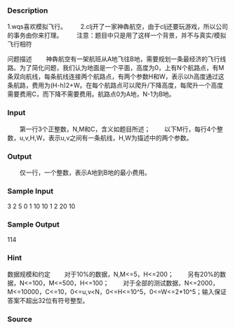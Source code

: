 
### Description
1.wqs喜欢模拟飞行。
　　2.clj开了一家神犇航空，由于clj还要玩游戏，所以公司的事务由你来打理。
　　注意：题目中只是用了这样一个背景，并不与真实/模拟飞行相符

问题描述
　　神犇航空有一架航班从A地飞往B地，需要规划一条最经济的飞行线路。为了简化问题，我们认为地面是一个平面，高度为0，上有N个航路点，有M条双向航线，每条航线连接两个航路点，有两个参数H和W，表示以h高度通过这条航路，费用为(H-h)2+W。在每个航路点可以爬升/下降高度，每爬升一个高度需要费用C，而下降不需要费用。航路点0为A地，N-1为B地。


### Input
　　第一行3个正整数，N,M和C，含义如题目所述；
　　以下M行，每行4个整数，u,v,H,W，表示u,v之间有一条航线，H,W为描述中的两个参数。

### Output
　　仅一行，一个整数，表示A地到B地的最小费用。

### Sample Input
3 2 5
0 1 10 10
1 2 20 10


### Sample Output
114


### Hint
数据规模和约定
　　对于10%的数据，N,M<=5，H<=200；
　　另有20%的数据，N<=100，M<=500，H<=100；
　　对于全部的测试数据，N<=2000，M<=10000，C<=10，0<=u,v<N，0<=H<=10^5，0<=W<=2*10^5；输入保证答案不超出32位有符号整型。

### Source
